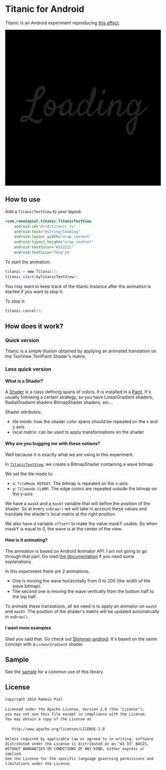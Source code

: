 # Titanic for Android

Titanic is an Android experiment reproducing [this effect](http://codepen.io/lbebber/pen/xrwja).

![ScreenShot](titanic.gif)

## How to use

Add a `TitanicTextView` to your layout:
```xml
<com.romainpiel.titanic.TitanicTextView
    android:id="@+id/titanic_tv"
    android:text="@string/loading"
    android:layout_width="wrap_content"
    android:layout_height="wrap_content"
    android:textColor="#212121"
    android:textSize="70sp"/>
```

To start the animation:
```java
titanic = new Titanic();
titanic.start(myTitanicTextView);
```

You may want to keep track of the titanic instance after the animation is started if you want to stop it.

To stop it:
```java
titanic.cancel();
```

## How does it work?

### Quick version

Titanic is a simple illusion obtained by applying an animated translation on the TextView TextPaint Shader's matrix.

### Less quick version

#### What is a Shader?

A [Shader](http://developer.android.com/reference/android/graphics/Shader.html) is a class defining spans of colors. It is installed in a [Paint](http://developer.android.com/reference/android/graphics/Paint.html). It's usually following a certain strategy, so you have LinearGradient shaders, RadialGradient shaders BitmapShader shaders, etc...

Shader attributes:
- tile mode: how the shader color spans should be repeated on the x and y axis.
- local matrix: can be used to apply transformations on the shader

#### Why are you bugging me with these notions?

Well because it is exaclty what we are using in this experiment.

In [`TitanicTextView`](https://github.com/RomainPiel/Titanic/blob/master/library/src/main/java/com/romainpiel/titanic/library/TitanicTextView.java), we create a BitmapShader containing a wave bitmap.

We set the tile mode to:
- x: `TileMode.REPEAT`. The bitmap is repeated on the x-axis
- y: `Tilemode.CLAMP`. The edge colors are repeated outside the bitmap on the y-axis

We have a `maskX` and a `maskY` variable that will define the position of the shader. So at every `onDraw()` we will take in account these values and translate the shader's local matrix at the right position.

We also have a variable `offsetY` to make the value maskY usable. So when maskY is equal to 0, the wave is at the center of the view.

#### How is it animating?

The animation is based on Android Animator API. I am not going to go through that part. Go read [the documentation](http://developer.android.com/guide/topics/graphics/prop-animation.html) if you need some explanations.

In this experiment there are 2 animations.
- One is moving the wave horizontally from 0 to 200 (the width of the wave bitmap).
- The second one is moving the wave vertically from the bottom half to the top half.

To animate these translations, all we need is to apply an animator on `maskX` and `maskY`. The position of the shader's matrix will be updated automatically in `onDraw()`.

#### I want more examples

Glad you said that. Go check out [Shimmer-android](https://github.com/RomainPiel/Shimmer-android). It's based on the same concept with a `LinearGradient` shader.

## Sample

See the [sample](https://github.com/RomainPiel/Titanic/tree/master/sample) for a common use of this library.

## License
```
Copyright 2014 Romain Piel

Licensed under the Apache License, Version 2.0 (the "License");
you may not use this file except in compliance with the License.
You may obtain a copy of the License at

   http://www.apache.org/licenses/LICENSE-2.0

Unless required by applicable law or agreed to in writing, software
distributed under the License is distributed on an "AS IS" BASIS,
WITHOUT WARRANTIES OR CONDITIONS OF ANY KIND, either express or implied.
See the License for the specific language governing permissions and
limitations under the License.
```

